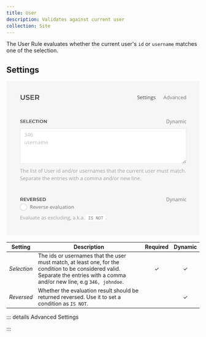 ```yaml
---
title: User
description: Validates against current user
collection: Site
---
```


<!--@include: ./_partials/intro-->

The User Rule evaluates whether the current user's `id` or `username` matches one of the selection.

## Settings

![User Access Rule](../assets/rules/rule-user.webp)

| Setting | Description | Required | Dynamic |
| --- | --- | :---: | :---: |
| *Selection* | The ids or usernames that the user must match, at least one, for the condition to be considered valid. Separate the entries with a comma and/or new line, e.g `346, johndoe`. | &#x2713; | &#x2713; |
| *Reversed* | Whether the evaluation result should be returned reversed. Use it to set a condition as `IS NOT`. | | &#x2713; |

::: details Advanced Settings

<!--@include: ./_partials/advanced-settings-->

:::
